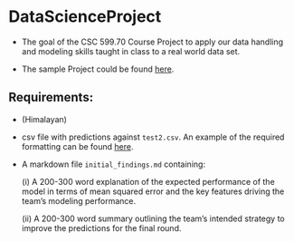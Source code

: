 # DataScienceProject

- The goal of the CSC 599.70 Course Project to apply our data handling and modeling skills taught in class to a real world data set.

- The sample Project could be found [here](https://github.com/grantmlong/itds-fall2019/tree/master/project).

## Requirements:

- (Himalayan)
- csv file with predictions against `test2.csv`. An example of the required formatting can be found [here](https://github.com/grantmlong/itds-fall2019/blob/master/project/sample_submission2.csv).
- A markdown file `initial_findings.md` containing:

    (i) A 200-300 word explanation of the expected performance of the model in terms of mean
    squared error and the key features driving the team’s modeling performance.
    

    (ii) A 200-300 word summary outlining the team’s intended strategy to improve the predictions
    for the final round.
    
